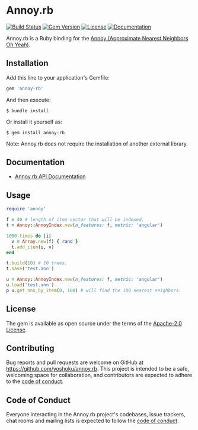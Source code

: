 # Annoy.rb

[![Build Status](https://github.com/yoshoku/annoy.rb/workflows/build/badge.svg)](https://github.com/yoshoku/annoy.rb/actions?query=workflow%3Abuild)
[![Gem Version](https://badge.fury.io/rb/annoy-rb.svg)](https://badge.fury.io/rb/annoy-rb)
[![License](https://img.shields.io/badge/License-Apache%202.0-yellowgreen.svg)](https://github.com/yoshoku/annoy.rb/blob/main/LICENSE.txt)
[![Documentation](http://img.shields.io/badge/api-reference-blue.svg)](https://yoshoku.github.io/annoy.rb/doc/)

Annoy.rb is a Ruby binding for the [Annoy (Approximate Nearest Neighbors Oh Yeah)](https://github.com/spotify/annoy).

## Installation

Add this line to your application's Gemfile:

```ruby
gem 'annoy-rb'
```

And then execute:

    $ bundle install

Or install it yourself as:

    $ gem install annoy-rb

Note: Annoy.rb does not require the installation of another external library.

## Documentation

* [Annoy.rb API Documentation](https://yoshoku.github.io/annoy.rb/doc/)

## Usage

```ruby
require 'annoy'

f = 40 # length of item vector that will be indexed.
t = Annoy::AnnoyIndex.new(n_features: f, metric: 'angular')

1000.times do |i|
  v = Array.new(f) { rand }
  t.add_item(i, v)
end

t.build(10) # 10 trees.
t.save('test.ann')

u = Annoy::AnnoyIndex.new(n_features: f, metric: 'angular')
u.load('test.ann')
p u.get_nns_by_item(0, 100) # will find the 100 nearest neighbors.
```

## License

The gem is available as open source under the terms of the [Apache-2.0 License](https://www.apache.org/licenses/LICENSE-2.0).

## Contributing

Bug reports and pull requests are welcome on GitHub at https://github.com/yoshoku/annoy.rb. This project is intended to be a safe, welcoming space for collaboration, and contributors are expected to adhere to the [code of conduct](https://github.com/yoshoku/annoy.rb/blob/main/CODE_OF_CONDUCT.md).

## Code of Conduct

Everyone interacting in the Annoy.rb project's codebases, issue trackers, chat rooms and mailing lists is expected to follow the [code of conduct](https://github.com/yoshoku/annoy.rb/blob/main/CODE_OF_CONDUCT.md).
